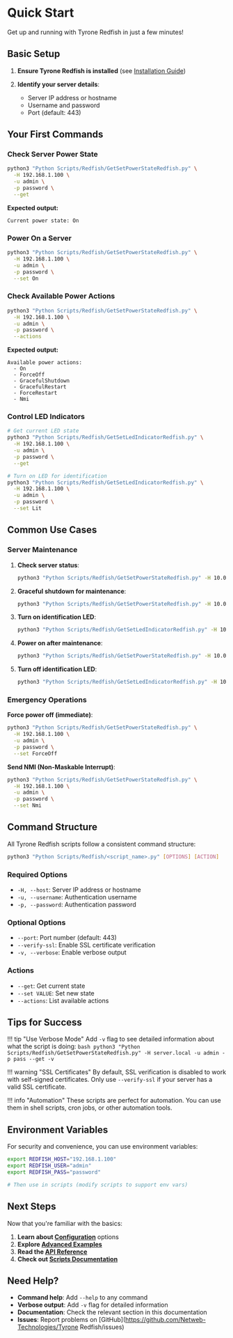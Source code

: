 # Quick Start

Get up and running with Tyrone Redfish in just a few minutes!

## Basic Setup

1. **Ensure Tyrone Redfish is installed** (see [Installation Guide](installation.md))

2. **Identify your server details**:
   - Server IP address or hostname
   - Username and password
   - Port (default: 443)

## Your First Commands

### Check Server Power State

```bash
python3 "Python Scripts/Redfish/GetSetPowerStateRedfish.py" \
  -H 192.168.1.100 \
  -u admin \
  -p password \
  --get
```

**Expected output:**
```
Current power state: On
```

### Power On a Server

```bash
python3 "Python Scripts/Redfish/GetSetPowerStateRedfish.py" \
  -H 192.168.1.100 \
  -u admin \
  -p password \
  --set On
```

### Check Available Power Actions

```bash
python3 "Python Scripts/Redfish/GetSetPowerStateRedfish.py" \
  -H 192.168.1.100 \
  -u admin \
  -p password \
  --actions
```

**Expected output:**
```
Available power actions:
  - On
  - ForceOff
  - GracefulShutdown
  - GracefulRestart
  - ForceRestart
  - Nmi
```

### Control LED Indicators

```bash
# Get current LED state
python3 "Python Scripts/Redfish/GetSetLedIndicatorRedfish.py" \
  -H 192.168.1.100 \
  -u admin \
  -p password \
  --get

# Turn on LED for identification
python3 "Python Scripts/Redfish/GetSetLedIndicatorRedfish.py" \
  -H 192.168.1.100 \
  -u admin \
  -p password \
  --set Lit
```

## Common Use Cases

### Server Maintenance

1. **Check server status**:
   ```bash
   python3 "Python Scripts/Redfish/GetSetPowerStateRedfish.py" -H 10.0.1.50 -u admin -p secret --get -v
   ```

2. **Graceful shutdown for maintenance**:
   ```bash
   python3 "Python Scripts/Redfish/GetSetPowerStateRedfish.py" -H 10.0.1.50 -u admin -p secret --set GracefulShutdown
   ```

3. **Turn on identification LED**:
   ```bash
   python3 "Python Scripts/Redfish/GetSetLedIndicatorRedfish.py" -H 10.0.1.50 -u admin -p secret --set Blinking
   ```

4. **Power on after maintenance**:
   ```bash
   python3 "Python Scripts/Redfish/GetSetPowerStateRedfish.py" -H 10.0.1.50 -u admin -p secret --set On
   ```

5. **Turn off identification LED**:
   ```bash
   python3 "Python Scripts/Redfish/GetSetLedIndicatorRedfish.py" -H 10.0.1.50 -u admin -p secret --set Off
   ```

### Emergency Operations

**Force power off (immediate)**:
```bash
python3 "Python Scripts/Redfish/GetSetPowerStateRedfish.py" \
  -H 192.168.1.100 \
  -u admin \
  -p password \
  --set ForceOff
```

**Send NMI (Non-Maskable Interrupt)**:
```bash
python3 "Python Scripts/Redfish/GetSetPowerStateRedfish.py" \
  -H 192.168.1.100 \
  -u admin \
  -p password \
  --set Nmi
```

## Command Structure

All Tyrone Redfish scripts follow a consistent command structure:

```bash
python3 "Python Scripts/Redfish/<script_name>.py" [OPTIONS] [ACTION]
```

### Required Options
- `-H, --host`: Server IP address or hostname
- `-u, --username`: Authentication username  
- `-p, --password`: Authentication password

### Optional Options
- `--port`: Port number (default: 443)
- `--verify-ssl`: Enable SSL certificate verification
- `-v, --verbose`: Enable verbose output

### Actions
- `--get`: Get current state
- `--set VALUE`: Set new state
- `--actions`: List available actions

## Tips for Success

!!! tip "Use Verbose Mode"
    Add `-v` flag to see detailed information about what the script is doing:
    ```bash
    python3 "Python Scripts/Redfish/GetSetPowerStateRedfish.py" -H server.local -u admin -p pass --get -v
    ```

!!! warning "SSL Certificates"
    By default, SSL verification is disabled to work with self-signed certificates. Only use `--verify-ssl` if your server has a valid SSL certificate.

!!! info "Automation"
    These scripts are perfect for automation. You can use them in shell scripts, cron jobs, or other automation tools.

## Environment Variables

For security and convenience, you can use environment variables:

```bash
export REDFISH_HOST="192.168.1.100"
export REDFISH_USER="admin"
export REDFISH_PASS="password"

# Then use in scripts (modify scripts to support env vars)
```

## Next Steps

Now that you're familiar with the basics:

1. **Learn about [Configuration](configuration.md)** options
2. **Explore [Advanced Examples](../examples/advanced.md)**
3. **Read the [API Reference](../api/power-manager.md)**
4. **Check out [Scripts Documentation](../scripts/power-management.md)**

## Need Help?

- **Command help**: Add `--help` to any command
- **Verbose output**: Add `-v` flag for detailed information
- **Documentation**: Check the relevant section in this documentation
- **Issues**: Report problems on [GitHub](https://github.com/Netweb-Technologies/Tyrone Redfish/issues)
